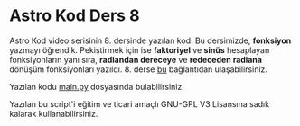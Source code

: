 # Astro Kod Ders 8
Astro Kod video serisinin 8. dersinde yazılan kod. 
Bu dersimizde, **fonksiyon** yazmayı öğrendik.
Pekiştirmek için ise **faktoriyel** ve **sinüs** hesaplayan fonksiyonların yanı sıra, **radiandan dereceye** ve **redeceden radiana** dönüşüm fonksiyonları yazıldı. 8. derse [bu](https://www.youtube.com/watch?v=LKxAltizJcE&t=4s) bağlantıdan ulaşabilirsiniz.

Yazılan kodu [main.py](https://github.com/astrokod/Astro-Kod-Ders-8/blob/master/main.py) dosyasında bulabilirsiniz.

Yazılan bu script'i eğitim ve ticari amaçlı GNU-GPL V3 Lisansına sadık kalarak kullanabilirsiniz.
